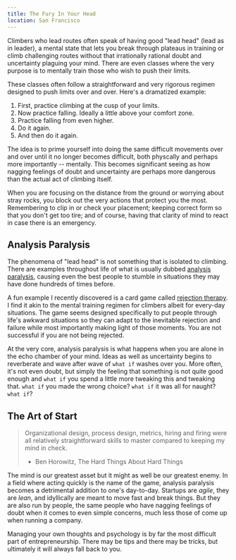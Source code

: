 ```yaml
---
title: The Fury In Your Head
location: San Francisco
---
```


Climbers who lead routes often speak of having good "lead head" (lead as in
leader), a mental state that lets you break through plateaus in training or
climb challenging routes without that irrationally rational doubt and
uncertainty plaguing your mind. There are even classes where the very purpose
is to mentally train those who wish to push their limits.

These classes often follow a straightforward and very rigorous regimen designed to push limits over and over. Here's a dramatized example:

1. First, practice climbing at the cusp of your limits. 
2. Now practice falling. Ideally a little above your comfort zone.
3. Practice falling from even higher. 
4. Do it again. 
5. And then do it again.

The idea is to prime yourself into doing the same difficult movements over and
over until it no longer becomes difficult, both physcally and perhaps more
importantly -- mentally. This becomes significant seeing as how nagging feelings of doubt and uncertainty are perhaps more dangerous than the actual act of climbing itself.

When you are focusing on the distance from the ground or worrying about stray
rocks, you block out the very actions that protect you the most. Remembering to
clip in or check your placement; keeping correct form so that you don't get too
tire; and of course, having that clarity of mind to react in case there
is an emergency.


## Analysis Paralysis

The phenomena of "lead head" is not something that is isolated to climbing.
There are examples throughout life of what is usually dubbed [analysis
paralysis](http://en.wikipedia.org/wiki/Analysis_paralysis), causing even the
best people to stumble in situations they may have done hundreds of times
before.

A fun example I recently discovered is a card game called [rejection
therapy](http://rejectiontherapy.com/). I find it akin to the mental training
regimen for climbers albeit for every-day situations. The game seems designed
specifically to put people through life's awkward situations so they can adapt
to the inevitable rejection and failure while most importantly making light of
those moments. You are not successful if you are not being rejected.

At the very core, analysis paralysis is what happens when you are alone in the
echo chamber of your mind. Ideas as well as uncertainty begins to reverberate
and wave after wave of `what if` washes over you. More often, it's not even
doubt, but simply the feeling that something is not quite good enough and `what
if` you spend a little more tweaking this and tweaking that. `what if` you made the wrong choice? `what if` it was all for naught? `what if`?


## The Art of Start

> Organizational design, process design, metrics, hiring and firing were all
> relatively straightforward skills to master compared to keeping my mind in
> check.
> 
> - Ben Horowitz, The Hard Things About Hard Things
> 

The mind is our greatest asset but it might as well be our greatest enemy. In a
field where acting quickly is the name of the game, analysis paralysis becomes
a detrimental addition to one's day-to-day. Startups are *agile*, they are
*lean*, and idyllically are meant to move fast and break things. But they are
also run by people, the same people who have nagging feelings of doubt when it
comes to even simple concerns, much less those of come up when running a
company.

Managing your own thoughts and psychology is by far the most difficult part of
entrepreneurship. There may be tips and there may be tricks, but ultimately it
will always fall back to you.